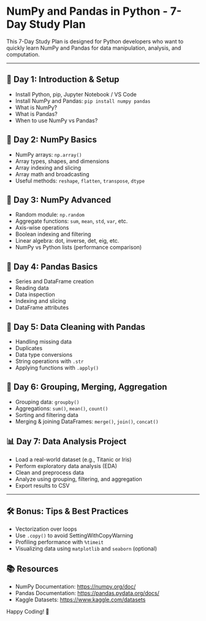 # NumPy and Pandas in Python - 7-Day Study Plan

This 7-Day Study Plan is designed for Python developers who want to quickly learn NumPy and Pandas for data manipulation, analysis, and computation.


---

## 📅 Day 1: Introduction & Setup
- Install Python, pip, Jupyter Notebook / VS Code
- Install NumPy and Pandas: `pip install numpy pandas`
- What is NumPy?
- What is Pandas?
- When to use NumPy vs Pandas?

## 🔢 Day 2: NumPy Basics
- NumPy arrays: `np.array()`
- Array types, shapes, and dimensions
- Array indexing and slicing
- Array math and broadcasting
- Useful methods: `reshape`, `flatten`, `transpose`, `dtype`

## 🧮 Day 3: NumPy Advanced
- Random module: `np.random`
- Aggregate functions: `sum`, `mean`, `std`, `var`, etc.
- Axis-wise operations
- Boolean indexing and filtering
- Linear algebra: dot, inverse, det, eig, etc.
- NumPy vs Python lists (performance comparison)

## 🧾 Day 4: Pandas Basics
- Series and DataFrame creation
- Reading data
- Data inspection
- Indexing and slicing
- DataFrame attributes

## 🧹 Day 5: Data Cleaning with Pandas
- Handling missing data
- Duplicates
- Data type conversions
- String operations with `.str`
- Applying functions with `.apply()`

## 🔁 Day 6: Grouping, Merging, Aggregation
- Grouping data: `groupby()`
- Aggregations: `sum()`, `mean()`, `count()`
- Sorting and filtering data
- Merging & joining DataFrames: `merge()`, `join()`, `concat()`

## 📊 Day 7: Data Analysis Project
- Load a real-world dataset (e.g., Titanic or Iris)
- Perform exploratory data analysis (EDA)
- Clean and preprocess data
- Analyze using grouping, filtering, and aggregation
- Export results to CSV

---

## 🛠 Bonus: Tips & Best Practices
- Vectorization over loops
- Use `.copy()` to avoid SettingWithCopyWarning
- Profiling performance with `%timeit`
- Visualizing data using `matplotlib` and `seaborn` (optional)

## 📚 Resources
- NumPy Documentation: https://numpy.org/doc/
- Pandas Documentation: https://pandas.pydata.org/docs/
- Kaggle Datasets: https://www.kaggle.com/datasets

Happy Coding! 🚀